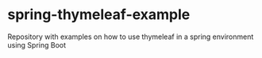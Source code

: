 spring-thymeleaf-example
========================

Repository with examples on how to use thymeleaf in a spring environment using Spring Boot

